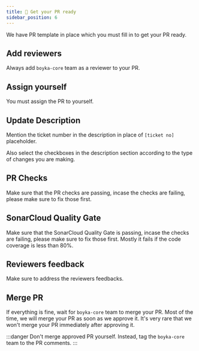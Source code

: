 ```yaml
---
title: 🤝 Get your PR ready
sidebar_position: 6
---
```


We have PR template in place which you must fill in to get your PR ready.

## Add reviewers

Always add `boyka-core` team as a reviewer to your PR.

## Assign yourself

You must assign the PR to yourself.

## Update Description

Mention the ticket number in the description in place of `[ticket no]` placeholder.

Also select the checkboxes in the description section according to the type of changes you are making.

## PR Checks

Make sure that the PR checks are passing, incase the checks are failing, please make sure to fix those first.

## SonarCloud Quality Gate

Make sure that the SonarCloud Quality Gate is passing, incase the checks are failing, please make sure to fix those first. Mostly it fails if the code coverage is less than 80%.

## Reviewers feedback

Make sure to address the reviewers feedbacks.

## Merge PR

If everything is fine, wait for `boyka-core` team to merge your PR. Most of the time, we will merge your PR as soon as we approve it. It's very rare that we won't merge your PR immediately after approving it.

:::danger
Don't merge approved PR yourself. Instead, tag the `boyka-core` team to the PR comments.
:::

